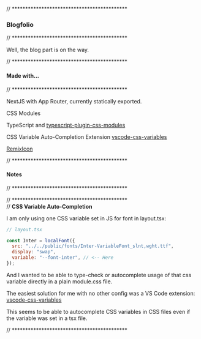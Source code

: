 // *******************************************
### Blogfolio
// *******************************************

Well, the blog part is on the way.

// *******************************************
#### Made with...
// ******************************************* 

NextJS with App Router, currently statically exported.

CSS Modules

TypeScript and [typescript-plugin-css-modules](https://github.com/mrmckeb/typescript-plugin-css-modules)

CSS Variable Auto-Completion Extension [vscode-css-variables](https://marketplace.visualstudio.com/items?itemName=vunguyentuan.vscode-css-variables)

[RemixIcon](https://github.com/Remix-Design/RemixIcon)

// *******************************************
#### Notes
// ******************************************* 

// ******************************************* \
// **CSS Variable Auto-Completion**

I am only using one CSS variable set in JS for font in layout.tsx:

```js 
// layout.tsx

const Inter = localFont({
  src: "../../public/fonts/Inter-VariableFont_slnt,wght.ttf",
  display: "swap",
  variable: "--font-inter", // <-- Here
});
```

And I wanted to be able to type-check or autocomplete usage of that css variable directly in a plain module.css file.

The easiest solution for me with no other config was a VS Code extension:\
[vscode-css-variables](https://marketplace.visualstudio.com/items?itemName=vunguyentuan.vscode-css-variables)

This seems to be able to autocomplete CSS variables in CSS files even if the variable was set in a tsx file.

// ******************************************* 
